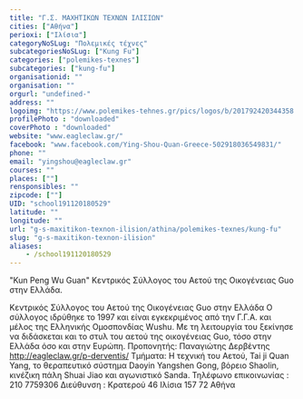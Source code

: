 ```yaml
---
title: "Γ.Σ. ΜΑΧΗΤΙΚΩΝ ΤΕΧΝΩΝ ΙΛΙΣΙΩΝ"
cities: ["Αθήνα"]
perioxi: ["Ιλίσια"]
categoryNoSLug: "Πολεμικές τέχνες"
subcategoriesNoSLug: ["Kung Fu"]
categories: ["polemikes-texnes"]
subcategories: ["kung-fu"]
organisationid: ""
organisation: ""
orgurl: "undefined-"
address: ""
logoimg: "https://www.polemikes-tehnes.gr/pics/logos/b/201792420344358.jpg"
profilePhoto : "downloaded"
coverPhoto : "downloaded"
website: "www.eagleclaw.gr/"
facebook: "www.facebook.com/Ying-Shou-Quan-Greece-502918036549831/"
phone: ""
email: "yingshou@eagleclaw.gr"
courses: ""
places: [""]
rensponsibles: ""
zipcode: [""]
UID: "school191120180529"
latitude: ""
longitude: ""
url: "g-s-maxitikon-texnon-ilision/athina/polemikes-texnes/kung-fu"
slug: "g-s-maxitikon-texnon-ilision"
aliases:
    - /school191120180529
---
```



&quot;Kun Peng Wu Guan&quot; Κεντρικός Σύλλογος του Αετού της Οικογένειας Guo στην Ελλάδα.

Κεντρικός Σύλλογος του Αετού της Οικογένειας Guo στην Ελλάδα Ο σύλλογος ιδρύθηκε το 1997 και είναι εγκεκριμένος από την Γ.Γ.Α. και μέλος της Ελληνικής Ομοσπονδίας Wushu. Με τη λειτουργία του ξεκίνησε να διδάσκεται και το στυλ του αετού της οικογένειας Guo, τόσο στην Ελλάδα όσο και στην Ευρώπη. Προπονητής: Παναγιώτης Δερβέντης http://eagleclaw.gr/p-derventis/ Τμήματα: Η τεχνική του Αετού, Tai ji Quan Yang, το θεραπευτικό σύστημα Daoyin Yangshen Gong, βόρειο Shaolin, κινέζικη πάλη Shuai Jiao και αγωνιστικό Sanda. Τηλέφωνο επικοινωνίας : 210 7759306 Διεύθυνση : Κρατερού 46 Ιλίσια 157 72 Αθήνα